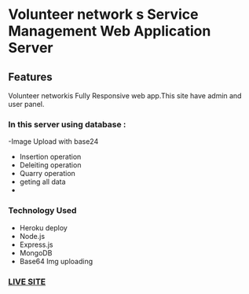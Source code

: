 
# Volunteer network s Service Management Web Application Server


## Features

Volunteer networkis Fully Responsive web app.This site have admin and user panel.
### In this server using database : 
  -Image Upload with base24
  - Insertion operation 
  - Deleiting operation
  - Quarry operation
  - geting all data
  - 
### Technology Used 
- Heroku deploy
- Node.js
- Express.js
- MongoDB
- Base64 Img uploading

### [LIVE SITE](https://volunteer-network-main-5680d.web.app/)
